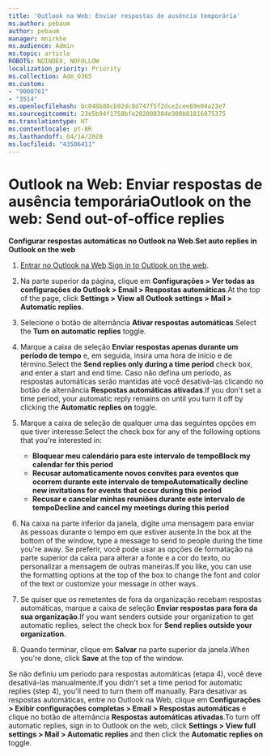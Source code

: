 ```yaml
---
title: 'Outlook na Web: Enviar respostas de ausência temporária'
ms.author: pebaum
author: pebaum
manager: mnirkhe
ms.audience: Admin
ms.topic: article
ROBOTS: NOINDEX, NOFOLLOW
localization_priority: Priority
ms.collection: Adm_O365
ms.custom:
- "9000761"
- "3514"
ms.openlocfilehash: bc848b88cb92dc8d747f5f2dce2cee69e04a23e7
ms.sourcegitcommit: 23e5b94f1758bfe202008384e300b81816975375
ms.translationtype: HT
ms.contentlocale: pt-BR
ms.lasthandoff: 04/14/2020
ms.locfileid: "43506411"
---
```

# <a name="outlook-on-the-web-send-out-of-office-replies"></a><span data-ttu-id="1b73b-102">Outlook na Web: Enviar respostas de ausência temporária</span><span class="sxs-lookup"><span data-stu-id="1b73b-102">Outlook on the web: Send out-of-office replies</span></span>

<span data-ttu-id="1b73b-103">**Configurar respostas automáticas no Outlook na Web**.</span><span class="sxs-lookup"><span data-stu-id="1b73b-103">**Set auto replies in Outlook on the web**</span></span>

1. <span data-ttu-id="1b73b-104">[Entrar no Outlook na Web](https://support.office.com/pt-BR/article/how-to-sign-in-to-outlook-on-the-web-763fab4d-0138-4814-b450-37fc286bcb79).</span><span class="sxs-lookup"><span data-stu-id="1b73b-104">[Sign in to Outlook on the web](https://support.office.com/pt-BR/article/how-to-sign-in-to-outlook-on-the-web-763fab4d-0138-4814-b450-37fc286bcb79).</span></span>

2. <span data-ttu-id="1b73b-105">Na parte superior da página, clique em **Configurações > Ver todas as configurações do Outlook > Email > Respostas automáticas**.</span><span class="sxs-lookup"><span data-stu-id="1b73b-105">At the top of the page, click **Settings > View all Outlook settings > Mail > Automatic replies**.</span></span>

3. <span data-ttu-id="1b73b-106">Selecione o botão de alternância **Ativar respostas automáticas**.</span><span class="sxs-lookup"><span data-stu-id="1b73b-106">Select the **Turn on automatic replies** toggle.</span></span>

4. <span data-ttu-id="1b73b-107">Marque a caixa de seleção **Enviar respostas apenas durante um período de tempo** e, em seguida, insira uma hora de início e de término.</span><span class="sxs-lookup"><span data-stu-id="1b73b-107">Select the **Send replies only during a time period** check box, and enter a start and end time.</span></span> <span data-ttu-id="1b73b-108">Caso não defina um período, as respostas automáticas serão mantidas até você desativá-las clicando no botão de alternância **Respostas automáticas ativadas**.</span><span class="sxs-lookup"><span data-stu-id="1b73b-108">If you don't set a time period, your automatic reply remains on until you turn it off by clicking the **Automatic replies on** toggle.</span></span>

5. <span data-ttu-id="1b73b-109">Marque a caixa de seleção de qualquer uma das seguintes opções em que tiver interesse:</span><span class="sxs-lookup"><span data-stu-id="1b73b-109">Select the check box for any of the following options that you're interested in:</span></span>
    - <span data-ttu-id="1b73b-110">**Bloquear meu calendário para este intervalo de tempo**</span><span class="sxs-lookup"><span data-stu-id="1b73b-110">**Block my calendar for this period**</span></span>
    - <span data-ttu-id="1b73b-111">**Recusar automaticamente novos convites para eventos que ocorrem durante este intervalo de tempo**</span><span class="sxs-lookup"><span data-stu-id="1b73b-111">**Automatically decline new invitations for events that occur during this period**</span></span>
    - <span data-ttu-id="1b73b-112">**Recusar e cancelar minhas reuniões durante este intervalo de tempo**</span><span class="sxs-lookup"><span data-stu-id="1b73b-112">**Decline and cancel my meetings during this period**</span></span>

6. <span data-ttu-id="1b73b-113">Na caixa na parte inferior da janela, digite uma mensagem para enviar às pessoas durante o tempo em que estiver ausente.</span><span class="sxs-lookup"><span data-stu-id="1b73b-113">In the box at the bottom of the window, type a message to send to people during the time you're away.</span></span> <span data-ttu-id="1b73b-114">Se preferir, você pode usar as opções de formatação na parte superior da caixa para alterar a fonte e a cor do texto, ou personalizar a mensagem de outras maneiras.</span><span class="sxs-lookup"><span data-stu-id="1b73b-114">If you like, you can use the formatting options at the top of the box to change the font and color of the text or customize your message in other ways.</span></span>

7. <span data-ttu-id="1b73b-115">Se quiser que os remetentes de fora da organização recebam respostas automáticas, marque a caixa de seleção **Enviar respostas para fora da sua organização**.</span><span class="sxs-lookup"><span data-stu-id="1b73b-115">If you want senders outside your organization to get automatic replies, select the check box for **Send replies outside your organization**.</span></span>

8. <span data-ttu-id="1b73b-116">Quando terminar, clique em **Salvar** na parte superior da janela.</span><span class="sxs-lookup"><span data-stu-id="1b73b-116">When you're done, click **Save** at the top of the window.</span></span>

<span data-ttu-id="1b73b-117">Se não definiu um período para respostas automáticas (etapa 4), você deve desativá-las manualmente.</span><span class="sxs-lookup"><span data-stu-id="1b73b-117">If you didn't set a time period for automatic replies (step 4), you'll need to turn them off manually.</span></span> <span data-ttu-id="1b73b-118">Para desativar as respostas automáticas, entre no Outlook na Web, clique em **Configurações > Exibir configurações completas > Email > Respostas automáticas** e clique no botão de alternância **Respostas automáticas ativadas**.</span><span class="sxs-lookup"><span data-stu-id="1b73b-118">To turn off automatic replies, sign in to Outlook on the web, click **Settings > View full settings > Mail > Automatic replies** and then click the **Automatic replies on** toggle.</span></span>
